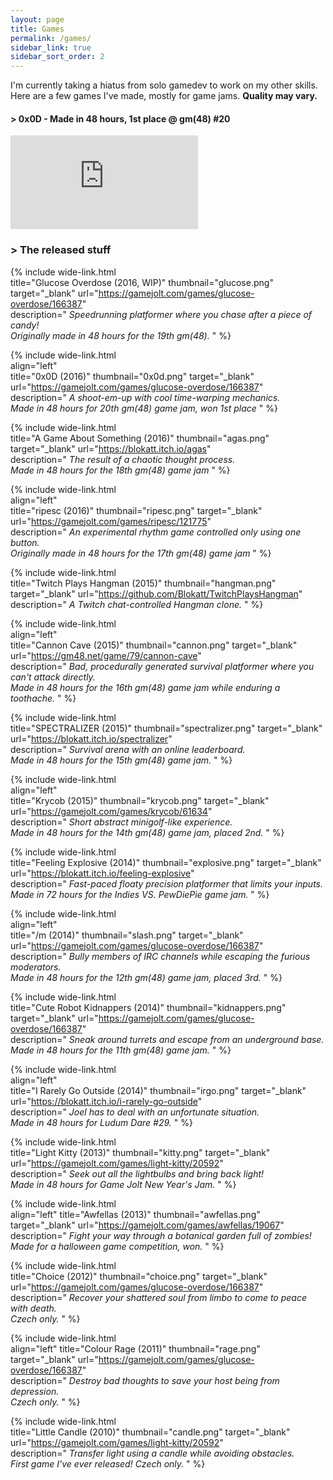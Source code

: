 ```yaml
---
layout: page
title: Games
permalink: /games/
sidebar_link: true
sidebar_sort_order: 2
---
```

I'm currently taking a hiatus from solo gamedev to work on my other skills.   
Here are a few games I've made, mostly for game jams. **Quality may vary.**


<div class="subsection">
<h4 class="visual-title">&gt; 0x0D - Made in 48 hours, 1st place @ gm(48) #20</h4>    
<div class="dashed-border">
<div class='embed-container'><iframe src='https://www.youtube.com/embed/m52zOiCvND0' frameborder='0' allowfullscreen></iframe></div>
</div>
</div>

<div class="subsection">
<h3 class="visual-title">&gt; The released stuff</h3>

{% include wide-link.html  
  title="Glucose Overdose (2016, WIP)"
  thumbnail="glucose.png"
  target="_blank"
  url="https://gamejolt.com/games/glucose-overdose/166387"  
  description="
_Speedrunning platformer where you chase after a piece of candy!   
Originally made in 48 hours for the 19th gm(48)._
  "
%} 

{% include wide-link.html  
  align="left"  
  title="0x0D (2016)"
  thumbnail="0x0d.png"
  target="_blank"
  url="https://gamejolt.com/games/glucose-overdose/166387"  
  description="
_A shoot-em-up with cool time-warping mechanics.   
Made in 48 hours for 20th gm(48) game jam, won 1st place_
  "
%} 

{% include wide-link.html  
  title="A Game About Something (2016)"
  thumbnail="agas.png"
  target="_blank"
  url="https://blokatt.itch.io/agas"  
  description="
_The result of a chaotic thought process.   
Made in 48 hours for the 18th gm(48) game jam_
  "
%} 

{% include wide-link.html  
  align="left"  
  title="ripesc (2016)"
  thumbnail="ripesc.png"
  target="_blank"
  url="https://gamejolt.com/games/ripesc/121775"  
  description="
_An experimental rhythm game controlled only using one button.   
Originally made in 48 hours for the 17th gm(48) game jam_
  "
%} 

{% include wide-link.html  
  title="Twitch Plays Hangman (2015)"
  thumbnail="hangman.png"
  target="_blank"
  url="https://github.com/Blokatt/TwitchPlaysHangman"  
  description="
_A Twitch chat-controlled Hangman clone._
  "
%} 

{% include wide-link.html  
  align="left"  
  title="Cannon Cave (2015)"
  thumbnail="cannon.png"
  target="_blank"
  url="https://gm48.net/game/79/cannon-cave"  
  description="
_Bad, procedurally generated survival platformer where you can't attack directly.      
Made in 48 hours for the 16th gm(48) game jam while enduring a toothache._
  "
%} 

{% include wide-link.html  
  title="SPECTRALIZER (2015)"
  thumbnail="spectralizer.png"
  target="_blank"
  url="https://blokatt.itch.io/spectralizer"  
  description="
_Survival arena with an online leaderboard.   
Made in 48 hours for the 15th gm(48) game jam._
  "
%} 

{% include wide-link.html  
  align="left"  
  title="Krycob (2015)"
  thumbnail="krycob.png"
  target="_blank"
  url="https://gamejolt.com/games/krycob/61634"  
  description="
_Short abstract minigolf-like experience.   
Made in 48 hours for the 14th gm(48) game jam, placed 2nd._
  "
%} 

{% include wide-link.html  
  title="Feeling Explosive (2014)"
  thumbnail="explosive.png"
  target="_blank"
  url="https://blokatt.itch.io/feeling-explosive"  
  description="
_Fast-paced floaty precision platformer that limits your inputs.   
Made in 72 hours for the Indies VS. PewDiePie game jam._
  "
%} 

{% include wide-link.html  
  align="left"  
  title="/m (2014)"
  thumbnail="slash.png"
  target="_blank"
  url="https://gamejolt.com/games/glucose-overdose/166387"  
  description="
_Bully members of IRC channels while escaping the furious moderators.   
Made in 48 hours for the 12th gm(48) game jam, placed 3rd._
  "
%} 

{% include wide-link.html  
  title="Cute Robot Kidnappers (2014)"
  thumbnail="kidnappers.png"
  target="_blank"
  url="https://gamejolt.com/games/glucose-overdose/166387"  
  description="
_Sneak around turrets and escape from an underground base.   
Made in 48 hours for the 11th gm(48) game jam._
  "
%} 

{% include wide-link.html  
  align="left"  
  title="I Rarely Go Outside (2014)"
  thumbnail="irgo.png"
  target="_blank"
  url="https://blokatt.itch.io/i-rarely-go-outside"  
  description="
_Joel has to deal with an unfortunate situation.      
Made in 48 hours for Ludum Dare #29._
  "
%} 

{% include wide-link.html  
  title="Light Kitty (2013)"
  thumbnail="kitty.png"
  target="_blank"
  url="https://gamejolt.com/games/light-kitty/20592"  
  description="
_Seek out all the lightbulbs and bring back light!   
Made in 48 hours for Game Jolt New Year's Jam._
  "
%} 


{% include wide-link.html  
  align="left" 
  title="Awfellas (2013)"
  thumbnail="awfellas.png"
  target="_blank"
  url="https://gamejolt.com/games/awfellas/19067"  
  description="
_Fight your way through a botanical garden full of zombies!   
Made for a halloween game competition, won._
  "
%} 

{% include wide-link.html    
  title="Choice (2012)"
  thumbnail="choice.png"
  target="_blank"
  url="https://gamejolt.com/games/glucose-overdose/166387"  
  description="
_Recover your shattered soul from limbo to come to peace with death.      
Czech only._
  "
%} 

{% include wide-link.html  
  align="left" 
  title="Colour Rage (2011)"
  thumbnail="rage.png"
  target="_blank"
  url="https://gamejolt.com/games/glucose-overdose/166387"  
  description="
_Destroy bad thoughts to save your host being from depression.   
Czech only._
  "
%} 

{% include wide-link.html    
  title="Little Candle (2010)"
  thumbnail="candle.png"
  target="_blank"
  url="https://gamejolt.com/games/light-kitty/20592"  
  description="
_Transfer light using a candle while avoiding obstacles.     
First game I've ever released! Czech only._
  "
%} 

</div>
